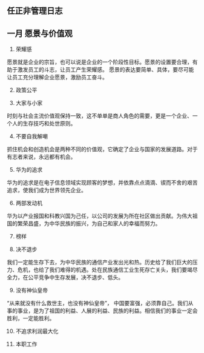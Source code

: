 ## 任正非管理日志

## 一月 愿景与价值观

1. 荣耀感

愿景就是企业的宗旨，也可以说是企业的一个阶段性目标。愿景的设置要合理，有助于激发员工的斗志，让员工产生荣耀感。
愿景的表达要简单、具体，要尽可能让员工充分理解企业愿景，激励员工奋斗。

2. 政策公平

3. 大家与小家

  时刻与社会主流价值观保持一致，这不单单是商人角色的需要，更是一个企业、一个人的生存技巧和处世原则。
  
4. 不要自我解嘲

  抓住机会和创造机会是两种不同的价值观，它确定了企业与国家的发展道路。对于有志者来说，永远都有机会。
  
5. 华为的追求

  华为的追求是在电子信息领域实现顾客的梦想，并依靠点点滴滴、锲而不舍的艰苦追求，使我们成为世界领先企业。
  
6. 两部发动机

  华为以产业报国和科教兴国为己任，以公司的发展为所在社区做出贡献。为伟大祖国的繁荣昌盛，为中华民族的振兴，为自己和家人的幸福而努力。
  
7. 榜样

8. 决不退步

  我们一定能生存下去，为中华民族的通信产业发出光和热。历史给了我们巨大的压力、危机，也给了我们难得的机遇。处在民族通信工业生死存亡关头，我们要竭尽全力，在公平竞争中生存发展，决不退步、低头。
  
9. 没有神仙皇帝

“从来就没有什么救世主，也没有神仙皇帝”， 中国要富强，必须靠自己。我们从事的事业，是为了祖国的利益、人展的利益、民族的利益。相信我们的事业一定会胜利，一定能胜利。

10. 不追求利润最大化

11. 本职工作
